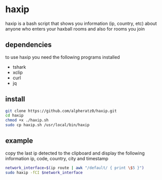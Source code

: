 # haxip

haxip is a bash script that shows you information (ip, country, etc) about anyone who enters your haxball rooms and also for rooms you join

## dependencies

to use haxip you need the following programs installed

- tshark
- xclip
- curl
- jq

## install

```sh
git clone https://github.com/alpheratz0/haxip.git
cd haxip
chmod +x ./haxip.sh
sudo cp haxip.sh /usr/local/bin/haxip
```

## example

copy the last ip detected to the clipboard and display the following information ip, code, country, city and timestamp

```sh
network_interface=$(ip route | awk "/default/ { print \$5 }")
sudo haxip -fCI $network_interface
```
